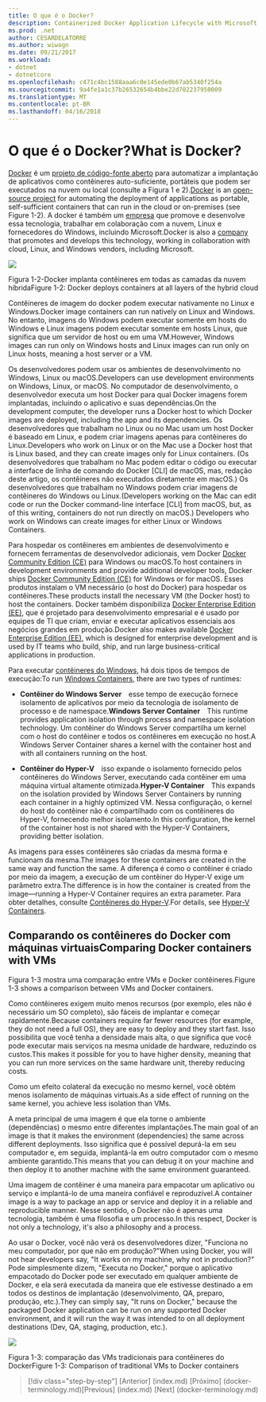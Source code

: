 ```yaml
---
title: O que é o Docker?
description: Containerized Docker Application Lifecycle with Microsoft Platform and Tools (Ciclo de vida de aplicativo do Docker em contêineres com a plataforma e as ferramentas da Microsoft)
ms.prod: .net
author: CESARDELATORRE
ms.author: wiwagn
ms.date: 09/21/2017
ms.workload:
- dotnet
- dotnetcore
ms.openlocfilehash: c471c4bc1588aaa6c0e145ede0b67ab5340f254a
ms.sourcegitcommit: 9a4fe1a1c37b26532654b4bbe22d702237950009
ms.translationtype: MT
ms.contentlocale: pt-BR
ms.lasthandoff: 04/16/2018
---
```

# <a name="what-is-docker"></a><span data-ttu-id="875c3-103">O que é o Docker?</span><span class="sxs-lookup"><span data-stu-id="875c3-103">What is Docker?</span></span>

<span data-ttu-id="875c3-104">[Docker](https://www.docker.com/) é um [projeto de código-fonte aberto](https://github.com/docker/docker) para automatizar a implantação de aplicativos como contêineres auto-suficiente, portáteis que podem ser executados na nuvem ou local (consulte a Figura 1 e 2).</span><span class="sxs-lookup"><span data-stu-id="875c3-104">[Docker](https://www.docker.com/) is an [open-source project](https://github.com/docker/docker) for automating the deployment of applications as portable, self-sufficient containers that can run in the cloud or on-premises (see Figure 1-2).</span></span> <span data-ttu-id="875c3-105">A docker é também um [empresa](https://www.docker.com/) que promove e desenvolve essa tecnologia, trabalhar em colaboração com a nuvem, Linux e fornecedores do Windows, incluindo Microsoft.</span><span class="sxs-lookup"><span data-stu-id="875c3-105">Docker is also a [company](https://www.docker.com/) that promotes and develops this technology, working in collaboration with cloud, Linux, and Windows vendors, including Microsoft.</span></span>

![](./media/image2.png)

<span data-ttu-id="875c3-106">Figura 1-2-Docker implanta contêineres em todas as camadas da nuvem híbrida</span><span class="sxs-lookup"><span data-stu-id="875c3-106">Figure 1-2: Docker deploys containers at all layers of the hybrid cloud</span></span>

<span data-ttu-id="875c3-107">Contêineres de imagem do docker podem executar nativamente no Linux e Windows.</span><span class="sxs-lookup"><span data-stu-id="875c3-107">Docker image containers can run natively on Linux and Windows.</span></span> <span data-ttu-id="875c3-108">No entanto, imagens do Windows podem executar somente em hosts do Windows e Linux imagens podem executar somente em hosts Linux, que significa que um servidor de host ou em uma VM.</span><span class="sxs-lookup"><span data-stu-id="875c3-108">However, Windows images can run only on Windows hosts and Linux images can run only on Linux hosts, meaning a host server or a VM.</span></span>

<span data-ttu-id="875c3-109">Os desenvolvedores podem usar os ambientes de desenvolvimento no Windows, Linux ou macOS.</span><span class="sxs-lookup"><span data-stu-id="875c3-109">Developers can use development environments on Windows, Linux, or macOS.</span></span> <span data-ttu-id="875c3-110">No computador de desenvolvimento, o desenvolvedor executa um host Docker para qual Docker imagens forem implantadas, incluindo o aplicativo e suas dependências.</span><span class="sxs-lookup"><span data-stu-id="875c3-110">On the development computer, the developer runs a Docker host to which Docker images are deployed, including the app and its dependencies.</span></span> <span data-ttu-id="875c3-111">Os desenvolvedores que trabalham no Linux ou no Mac usam um host Docker é baseado em Linux, e podem criar imagens apenas para contêineres do Linux.</span><span class="sxs-lookup"><span data-stu-id="875c3-111">Developers who work on Linux or on the Mac use a Docker host that is Linux based, and they can create images only for Linux containers.</span></span> <span data-ttu-id="875c3-112">(Os desenvolvedores que trabalham no Mac podem editar o código ou executar a interface de linha de comando do Docker \[CLI\] de macOS, mas, redação deste artigo, os contêineres não executados diretamente em macOS.) Os desenvolvedores que trabalham no Windows podem criar imagens de contêineres do Windows ou Linux.</span><span class="sxs-lookup"><span data-stu-id="875c3-112">(Developers working on the Mac can edit code or run the Docker command-line interface \[CLI\] from macOS, but, as of this writing, containers do not run directly on macOS.) Developers who work on Windows can create images for either Linux or Windows Containers.</span></span>

<span data-ttu-id="875c3-113">Para hospedar os contêineres em ambientes de desenvolvimento e fornecem ferramentas de desenvolvedor adicionais, vem Docker [Docker Community Edition (CE)](https://www.docker.com/community-edition) para Windows ou macOS.</span><span class="sxs-lookup"><span data-stu-id="875c3-113">To host containers in development environments and provide additional developer tools, Docker ships [Docker Community Edition (CE)](https://www.docker.com/community-edition) for Windows or for macOS.</span></span> <span data-ttu-id="875c3-114">Esses produtos instalam o VM necessário (o host do Docker) para hospedar os contêineres.</span><span class="sxs-lookup"><span data-stu-id="875c3-114">These products install the necessary VM (the Docker host) to host the containers.</span></span> <span data-ttu-id="875c3-115">Docker também disponibiliza [Docker Enterprise Edition (EE)](https://www.docker.com/enterprise-edition), que é projetado para desenvolvimento empresarial e é usado por equipes de TI que criam, enviar e executar aplicativos essenciais aos negócios grandes em produção.</span><span class="sxs-lookup"><span data-stu-id="875c3-115">Docker also makes available [Docker Enterprise Edition (EE)](https://www.docker.com/enterprise-edition), which is designed for enterprise development and is used by IT teams who build, ship, and run large business-critical applications in production.</span></span>

<span data-ttu-id="875c3-116">Para executar [contêineres do Windows](https://msdn.microsoft.com/virtualization/windowscontainers/about/about_overview), há dois tipos de tempos de execução:</span><span class="sxs-lookup"><span data-stu-id="875c3-116">To run [Windows Containers](https://msdn.microsoft.com/virtualization/windowscontainers/about/about_overview), there are two types of runtimes:</span></span>

-   <span data-ttu-id="875c3-117">**Contêiner do Windows Server** esse tempo de execução fornece isolamento de aplicativos por meio da tecnologia de isolamento de processo e de namespace.</span><span class="sxs-lookup"><span data-stu-id="875c3-117">**Windows Server Container** This runtime provides application isolation through process and namespace isolation technology.</span></span> <span data-ttu-id="875c3-118">Um contêiner do Windows Server compartilha um kernel com o host do contêiner e todos os contêineres em execução no host.</span><span class="sxs-lookup"><span data-stu-id="875c3-118">A Windows Server Container shares a kernel with the container host and with all containers running on the host.</span></span>

-   <span data-ttu-id="875c3-119">**Contêiner do Hyper-V** isso expande o isolamento fornecido pelos contêineres do Windows Server, executando cada contêiner em uma máquina virtual altamente otimizada.</span><span class="sxs-lookup"><span data-stu-id="875c3-119">**Hyper-V Container** This expands on the isolation provided by Windows Server Containers by running each container in a highly optimized VM.</span></span> <span data-ttu-id="875c3-120">Nessa configuração, o kernel do host do contêiner não é compartilhado com os contêineres do Hyper-V, fornecendo melhor isolamento.</span><span class="sxs-lookup"><span data-stu-id="875c3-120">In this configuration, the kernel of the container host is not shared with the Hyper-V Containers, providing better isolation.</span></span>

<span data-ttu-id="875c3-121">As imagens para esses contêineres são criadas da mesma forma e funcionam da mesma.</span><span class="sxs-lookup"><span data-stu-id="875c3-121">The images for these containers are created in the same way and function the same.</span></span> <span data-ttu-id="875c3-122">A diferença é como o contêiner é criado por meio da imagem, a execução de um contêiner do Hyper-V exige um parâmetro extra.</span><span class="sxs-lookup"><span data-stu-id="875c3-122">The difference is in how the container is created from the image—running a Hyper-V Container requires an extra parameter.</span></span> <span data-ttu-id="875c3-123">Para obter detalhes, consulte [Contêineres do Hyper-V](https://msdn.microsoft.com/virtualization/windowscontainers/about/about_overview).</span><span class="sxs-lookup"><span data-stu-id="875c3-123">For details, see [Hyper-V Containers](https://msdn.microsoft.com/virtualization/windowscontainers/about/about_overview).</span></span>

## <a name="comparing-docker-containers-with-vms"></a><span data-ttu-id="875c3-124">Comparando os contêineres do Docker com máquinas virtuais</span><span class="sxs-lookup"><span data-stu-id="875c3-124">Comparing Docker containers with VMs</span></span>

<span data-ttu-id="875c3-125">Figura 1-3 mostra uma comparação entre VMs e Docker contêineres.</span><span class="sxs-lookup"><span data-stu-id="875c3-125">Figure 1-3 shows a comparison between VMs and Docker containers.</span></span>

<span data-ttu-id="875c3-126">Como contêineres exigem muito menos recursos (por exemplo, eles não é necessário um SO completo), são fáceis de implantar e começar rapidamente.</span><span class="sxs-lookup"><span data-stu-id="875c3-126">Because containers require far fewer resources (for example, they do not need a full OS), they are easy to deploy and they start fast.</span></span> <span data-ttu-id="875c3-127">Isso possibilita que você tenha a densidade mais alta, o que significa que você pode executar mais serviços na mesma unidade de hardware, reduzindo os custos.</span><span class="sxs-lookup"><span data-stu-id="875c3-127">This makes it possible for you to have higher density, meaning that you can run more services on the same hardware unit, thereby reducing costs.</span></span>

<span data-ttu-id="875c3-128">Como um efeito colateral da execução no mesmo kernel, você obtém menos isolamento de máquinas virtuais.</span><span class="sxs-lookup"><span data-stu-id="875c3-128">As a side effect of running on the same kernel, you achieve less isolation than VMs.</span></span>

<span data-ttu-id="875c3-129">A meta principal de uma imagem é que ela torne o ambiente (dependências) o mesmo entre diferentes implantações.</span><span class="sxs-lookup"><span data-stu-id="875c3-129">The main goal of an image is that it makes the environment (dependencies) the same across different deployments.</span></span> <span data-ttu-id="875c3-130">Isso significa que é possível depurá-la em seu computador e, em seguida, implantá-la em outro computador com o mesmo ambiente garantido.</span><span class="sxs-lookup"><span data-stu-id="875c3-130">This means that you can debug it on your machine and then deploy it to another machine with the same environment guaranteed.</span></span>

<span data-ttu-id="875c3-131">Uma imagem de contêiner é uma maneira para empacotar um aplicativo ou serviço e implantá-lo de uma maneira confiável e reproduzível.</span><span class="sxs-lookup"><span data-stu-id="875c3-131">A container image is a way to package an app or service and deploy it in a reliable and reproducible manner.</span></span> <span data-ttu-id="875c3-132">Nesse sentido, o Docker não é apenas uma tecnologia, também é uma filosofia e um processo.</span><span class="sxs-lookup"><span data-stu-id="875c3-132">In this respect, Docker is not only a technology, it's also a philosophy and a process.</span></span>

<span data-ttu-id="875c3-133">Ao usar o Docker, você não verá os desenvolvedores dizer, "Funciona no meu computador, por que não em produção?"</span><span class="sxs-lookup"><span data-stu-id="875c3-133">When using Docker, you will not hear developers say, "It works on my machine, why not in production?"</span></span> <span data-ttu-id="875c3-134">Pode simplesmente dizem, "Executa no Docker," porque o aplicativo empacotado do Docker pode ser executado em qualquer ambiente de Docker, e ela será executada da maneira que ele estivesse destinado a em todos os destinos de implantação (desenvolvimento, QA, preparo, produção, etc.).</span><span class="sxs-lookup"><span data-stu-id="875c3-134">They can simply say, "It runs on Docker," because the packaged Docker application can be run on any supported Docker environment, and it will run the way it was intended to on all deployment destinations (Dev, QA, staging, production, etc.).</span></span>

![](./media/image3.png)

<span data-ttu-id="875c3-135">Figura 1-3: comparação das VMs tradicionais para contêineres do Docker</span><span class="sxs-lookup"><span data-stu-id="875c3-135">Figure 1-3: Comparison of traditional VMs to Docker containers</span></span>


>[!div class="step-by-step"]
<span data-ttu-id="875c3-136">[Anterior] (index.md) [Próximo] (docker-terminology.md)</span><span class="sxs-lookup"><span data-stu-id="875c3-136">[Previous] (index.md) [Next] (docker-terminology.md)</span></span>
